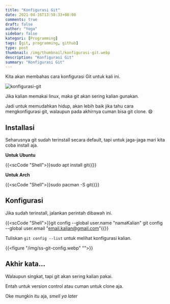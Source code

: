 ```yaml
---
title: "Konfigurasi Git"
date: 2021-04-16T13:58:33+08:00
comments: true
draft: false
author: "Yoga"
sidebar: false
kategori: [Programming]
tags: [git, programming, github]
type: post
thumbnail: /img/thumbnail/konfigurasi-git.webp
description: "Konfigurasi Git"
summary: "Konfigurasi Git"
---
```


Kita akan membahas cara konfigurasi Git untuk kali ini.

<!-- Summary -->

![konfigurasi-git](/img/thumbnail/konfigurasi-git.webp)

Jika kalian memakai linux, maka git akan sering kalian gunakan.

Jadi untuk memudahkan hidup, akan lebih baik jika tahu cara mengkonfigurasi git, walaupun pada akhirnya cuman bisa git clone. :smile:

## Installasi

Seharusnya git sudah terinstall secara default, tapi untuk jaga-jaga mari kita coba install aja.

**Untuk Ubuntu**

{{<scCode "Shell">}}sudo apt install git{{</scCode>}}

**Untuk Arch**

{{<scCode "Shell">}}sudo pacman -S git{{</scCode>}}

## Konfigurasi

Jika sudah terinstall, jalankan perintah dibawah ini.

{{<scCode "Shell">}}git config --global user.name "namaKalian"
git config --global user.email "email.kalian@gmail.com"{{</scCode>}}

Tuliskan `git config --list` untuk melihat konfigurasi kalian.

{{<figure "/img/ss-git-config.webp" "">}}

## Akhir kata...

Walaupun singkat, tapi git akan sering kalian pakai.

Entah untuk version control atau cuman untuk clone aja.

Oke mungkin itu aja, _smell ya later_